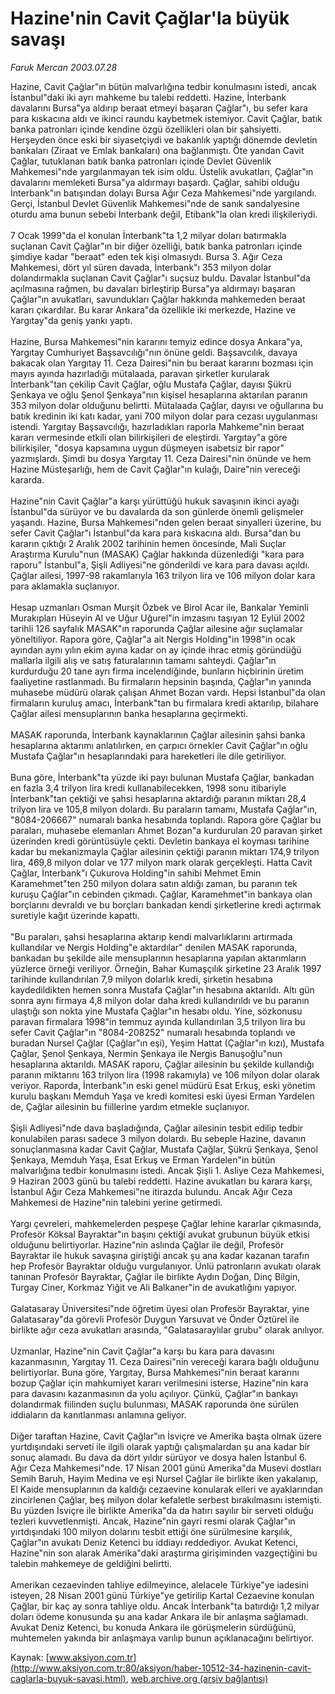 # Hazine'nin Cavit Çağlar'la büyük savaşı

*Faruk Mercan 2003.07.28*

<font class="agenda2NewsSpot">
 Hazine, Cavit Çağlar"ın bütün malvarlığına tedbir konulmasını istedi, ancak İstanbul"daki iki ayrı mahkeme bu talebi reddetti. Hazine, İnterbank davalarını Bursa"ya aldırıp beraat etmeyi başaran Çağlar"ı, bu sefer kara para kıskacına aldı ve ikinci raundu kaybetmek istemiyor.
</font>
<font class="newsDetail">
 Cavit Çağlar, batık banka patronları içinde kendine özgü özellikleri olan bir şahsiyetti. Herşeyden önce eski bir siyasetçiydi ve bakanlık yaptığı dönemde devletin bankaları (Ziraat ve Emlak bankaları) ona bağlanmıştı. Öte yandan Cavit Çağlar, tutuklanan batık banka patronları içinde Devlet Güvenlik Mahkemesi"nde yargılanmayan tek isim oldu. Üstelik avukatları, Çağlar"ın davalarını memleketi Bursa"ya aldırmayı başardı. Çağlar, sahibi olduğu İnterbank"ın batışından dolayı Bursa Ağır Ceza Mahkemesi"nde yargılandı. Gerçi, İstanbul Devlet Güvenlik Mahkemesi"nde de sanık sandalyesine oturdu ama bunun sebebi İnterbank değil, Etibank"la olan kredi ilişkileriydi.
 <br/>
 <br/>
 7 Ocak 1999"da el konulan İnterbank"ta 1,2 milyar doları batırmakla suçlanan Cavit Çağlar"ın bir diğer özelliği, batık banka patronları içinde şimdiye kadar "beraat" eden tek kişi olmasıydı. Bursa 3. Ağır Ceza Mahkemesi, dört yıl süren davada, İnterbank"ı 353 milyon dolar dolandırmakla suçlanan Cavit Çağlar"ı suçsuz buldu. Davalar İstanbul"da açılmasına rağmen, bu davaları birleştirip Bursa"ya aldırmayı başaran Çağlar"ın avukatları, savundukları Çağlar hakkında mahkemeden beraat kararı çıkardılar. Bu karar Ankara"da özellikle iki merkezde, Hazine ve Yargıtay"da geniş yankı yaptı.
 <br/>
 <br/>
 Hazine, Bursa Mahkemesi"nin kararını temyiz edince dosya Ankara"ya, Yargıtay Cumhuriyet Başsavcılığı"nın önüne geldi. Başsavcılık, davaya bakacak olan Yargıtay 11. Ceza Dairesi"nin bu beraat kararını bozması için mayıs ayında hazırladığı mütalaada, paravan şirketler kurularak İnterbank"tan çekilip Cavit Çağlar, oğlu Mustafa Çağlar, dayısı Şükrü Şenkaya ve oğlu Şenol Şenkaya"nın kişisel hesaplarına aktarılan paranın 353 milyon dolar olduğunu belirtti. Mütalaada Çağlar, dayısı ve oğullarına bu batık kredinin iki katı kadar, yani 700 milyon dolar para cezası uygulanması istendi. Yargıtay Başsavcılığı, hazırladıkları raporla Mahkeme"nin beraat kararı vermesinde etkili olan bilirkişileri de eleştirdi. Yargıtay"a göre bilirkişiler, "dosya kapsamına uygun düşmeyen isabetsiz bir rapor" yazmışlardı. Şimdi bu dosya Yargıtay 11. Ceza Dairesi"nin önünde ve hem Hazine Müsteşarlığı, hem de Cavit Çağlar"ın kulağı, Daire"nin vereceği kararda.
 <br/>
 <br/>
 Hazine"nin Cavit Çağlar"a karşı yürüttüğü hukuk savaşının ikinci ayağı İstanbul"da sürüyor ve bu davalarda da son günlerde önemli gelişmeler yaşandı. Hazine, Bursa Mahkemesi"nden gelen beraat sinyalleri üzerine, bu sefer Cavit Çağlar"ı İstanbul"da kara para kıskacına aldı. Bursa"dan bu kararın çıktığı 2 Aralık 2002 tarihinin hemen öncesinde, Mali Suçlar Araştırma Kurulu"nun (MASAK) Çağlar hakkında düzenlediği "kara para raporu" İstanbul"a, Şişli Adliyesi"ne gönderildi ve kara para davası açıldı. Çağlar ailesi, 1997-98 rakamlarıyla 163 trilyon lira ve 106 milyon dolar kara para aklamakla suçlanıyor.
 <br/>
 <br/>
 Hesap uzmanları Osman Murşit Özbek ve Birol Acar ile, Bankalar Yeminli Murakıpları Hüseyin Al ve Uğur Uğurel"in imzasını taşıyan 12 Eylül 2002 tarihli 126 sayfalık MASAK"ın raporunda Çağlar ailesine ağır suçlamalar yöneltiliyor. Rapora göre, Çağlar"a ait Nergis Holding"in 1998"in ocak ayından aynı yılın ekim ayına kadar on ay içinde ihrac etmiş göründüğü mallarla ilgili alış ve satış faturalarının tamamı sahteydi. Çağlar"ın kurdurduğu 20 tane ayrı firma incelendiğinde, bunların hiçbirinin üretim faaliyetine rastlanmadı. Bu firmaların hepsinin başında, Çağlar"ın yanında muhasebe müdürü olarak çalışan Ahmet Bozan vardı. Hepsi İstanbul"da olan firmaların kuruluş amacı, İnterbank"tan bu firmalara kredi aktarılıp, bilahare Çağlar ailesi mensuplarının banka hesaplarına geçirmekti.
 <br/>
 <br/>
 MASAK raporunda, İnterbank kaynaklarının Çağlar ailesinin şahsi banka hesaplarına aktarımı anlatılırken, en çarpıcı örnekler Cavit Çağlar"ın oğlu Mustafa Çağlar"ın hesaplarındaki para hareketleri ile dile getiriliyor.
 <br/>
 <br/>
 Buna göre, İnterbank"ta yüzde iki payı bulunan Mustafa Çağlar, bankadan en fazla 3,4 trilyon lira kredi kullanabilecekken, 1998 sonu itibariyle İnterbank"tan çektiği ve şahsi hesaplarına aktardığı paranın miktarı 28,4 trilyon lira ve 105,8 milyon dolardı. Bu paraların tamamı, Mustafa Çağlar"ın, "8084-206667" numaralı banka hesabında toplandı. Rapora göre Çağlar bu paraları, muhasebe elemanları Ahmet Bozan"a kurdurulan 20 paravan şirket üzerinden kredi görüntüsüyle çekti. Devletin bankaya el koyması tarihine kadar bu mekanizmayla Çağlar ailesinin çektiği paranın miktarı 174,9 trilyon lira, 469,8 milyon dolar ve 177 milyon mark olarak gerçekleşti. Hatta Cavit Çağlar, İnterbank"ı Çukurova Holding"in sahibi Mehmet Emin Karamehmet"ten 250 milyon dolara satın aldığı zaman, bu paranın tek kuruşu Çağlar"ın cebinden çıkmadı. Çağlar, Karamehmet"in bankaya olan borçlarını devraldı ve bu borçları bankadan kendi şirketlerine kredi açtırmak suretiyle kağıt üzerinde kapattı.
 <br/>
 <br/>
 "Bu paraları, şahsi hesaplarına aktarıp kendi malvarlıklarını artırmada kullandılar ve Nergis Holding"e aktardılar" denilen MASAK raporunda, bankadan bu şekilde aile mensuplarının hesaplarına yapılan aktarımların yüzlerce örneği veriliyor. Örneğin, Bahar Kumaşçılık şirketine 23 Aralık 1997 tarihinde kullandırılan 7,9 milyon dolarlık kredi, şirketin hesabına kaydedildikten hemen sonra Mustafa Çağlar"ın hesabına aktarıldı. Altı gün sonra aynı firmaya 4,8 milyon dolar daha kredi kullandırıldı ve bu paranın ulaştığı son nokta yine Mustafa Çağlar"ın hesabı oldu. Yine, sözkonusu paravan firmalara 1998"in temmuz ayında kullandırılan 3,5 trilyon lira bu sefer Cavit Çağlar"ın "8084-208252" numaralı hesabında toplandı ve buradan Nursel Çağlar (Çağlar"ın eşi), Yeşim Hattat (Çağlar"ın kızı), Mustafa Çağlar, Şenol Şenkaya, Nermin Şenkaya ile Nergis Banuşoğlu"nun hesaplarına aktarıldı. MASAK raporu, Çağlar ailesinin bu şekilde kullandığı paranın miktarını 163 trilyon lira (1998 rakamıyla) ve 106 milyon dolar olarak veriyor. Raporda, İnterbank"ın eski genel müdürü Esat Erkuş, eski yönetim kurulu başkanı Memduh Yaşa ve kredi komitesi eski üyesi Erman Yardelen de, Çağlar ailesinin bu fiillerine yardım etmekle suçlanıyor.
 <br/>
 <br/>
 Şişli Adliyesi"nde dava başladığında, Çağlar ailesinin tesbit edilip tedbir konulabilen parası sadece 3 milyon dolardı. Bu sebeple Hazine, davanın sonuçlanmasına kadar Cavit Çağlar, Mustafa Çağlar, Şükrü Şenkaya, Şenol Şenkaya, Memduh Yaşa, Esat Erkuş ve Erman Yardelen"in bütün malvarlığına tedbir konulmasını istedi. Ancak Şişli 1. Asliye Ceza Mahkemesi, 9 Haziran 2003 günü bu talebi reddetti. Hazine avukatları bu karara karşı, İstanbul Ağır Ceza Mahkemesi"ne itirazda bulundu. Ancak Ağır Ceza Mahkemesi de Hazine"nin talebini yerine getirmedi.
 <br/>
 <br/>
 Yargı çevreleri, mahkemelerden peşpeşe Çağlar lehine kararlar çıkmasında, Profesör Köksal Bayraktar"ın başını çektiği avukat grubunun büyük etkisi olduğunu belirtiyorlar. Hazine"nin aslında Çağlar ile değil, Profesör Bayraktar ile hukuk savaşına giriştiği ancak şu ana kadar kazanan tarafın hep Profesör Bayraktar olduğu vurgulanıyor. Ünlü patronların avukatı olarak tanınan Profesör Bayraktar, Çağlar ile birlikte Aydın Doğan, Dinç Bilgin, Turgay Ciner, Korkmaz Yiğit ve Ali Balkaner"in de avukatlığını yapıyor.
 <br/>
 <br/>
 Galatasaray Üniversitesi"nde öğretim üyesi olan Profesör Bayraktar, yine Galatasaray"da görevli Profesör Duygun Yarsuvat ve Önder Öztürel ile birlikte ağır ceza avukatları arasında, "Galatasaraylılar grubu" olarak anılıyor.
 <br/>
 <br/>
 Uzmanlar, Hazine"nin Cavit Çağlar"a karşı bu kara para davasını kazanmasının, Yargıtay 11. Ceza Dairesi"nin vereceği karara bağlı olduğunu belirtiyorlar. Buna göre, Yargıtay, Bursa Mahkemesi"nin beraat kararını bozup Çağlar için mahkumiyet kararı verilmesini isterse, Hazine"nin kara para davasını kazanmasının da yolu açılıyor. Çünkü, Çağlar"ın bankayı dolandırmak fiilinden suçlu bulunması, MASAK raporunda öne sürülen iddiaların da kanıtlanması anlamına geliyor.
 <br/>
 <br/>
 Diğer taraftan Hazine, Cavit Çağlar"ın İsviçre ve Amerika başta olmak üzere yurtdışındaki serveti ile ilgili olarak yaptığı çalışmalardan şu ana kadar bir sonuç alamadı. Bu dava da dört yıldır sürüyor ve dosya halen İstanbul 6. Ağır Ceza Mahkemesi"nde. 17 Nisan 2001 günü Amerika"da Musevi dostları Semih Baruh, Hayim Medina ve eşi Nursel Çağlar ile birlikte iken yakalanıp, El Kaide mensuplarının da kaldığı cezaevine konularak elleri ve ayaklarından zincirlenen Çağlar, beş milyon dolar kefaletle serbest bırakılmasını istemişti. Bu yüzden İsviçre ile birlikte Amerika"da da hatırı sayılır bir serveti olduğu tezleri kuvvetlenmişti. Ancak, Hazine"nin gayri resmi olarak Çağlar"ın yırtdışındaki 100 milyon dolarını tesbit ettiği öne sürülmesine karşılık, Çağlar"ın avukatı Deniz Ketenci bu iddiayı reddediyor. Avukat Ketenci, Hazine"nin son alarak Amerika"daki araştırma girişiminden vazgeçtiğini bu talebin mahkemeye de geldiğini belirtti.
 <br/>
 <br/>
 Amerikan cezaevinden tahliye edilmeyince, alelacele Türkiye"ye iadesini isteyen, 28 Nisan 2001 günü Türkiye"ye getirilip Kartal Cezaevine konulan Çağlar, bir kaç ay sonra tahliye oldu. Ancak İnterbank"ta batırdığı 1,2 milyar doları ödeme konusunda şu ana kadar Ankara ile bir anlaşma sağlamadı. Avukat Deniz Ketenci, bu konuda Ankara ile görüşmelerin sürdüğünü, muhtemelen yakında bir anlaşmaya varılıp bunun açıklanacağını belirtiyor.
 <br/>
</font>

Kaynak: [www.aksiyon.com.tr](http://www.aksiyon.com.tr:80/aksiyon/haber-10512-34-hazinenin-cavit-caglarla-buyuk-savasi.html), [web.archive.org (arşiv bağlantısı)](http://web.archive.org/web/20110313041304/http://www.aksiyon.com.tr:80/aksiyon/haber-10512-34-hazinenin-cavit-caglarla-buyuk-savasi.html)
